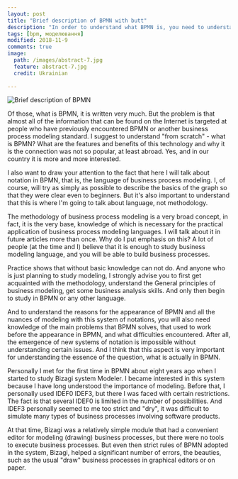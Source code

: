 ```yaml
---
layout: post
title: "Brief description of BPMN with butt"
description: "In order to understand what BPMN is, you need to understand that part of this abbreviation "BPM" has two deciphers - Business Process Modeling and Business Process Management."
tags: [bpm, моделювання]
modified: 2018-11-9
comments: true
image:
  path: /images/abstract-7.jpg
  feature: abstract-7.jpg
  credit: Ukrainian
  
---
```


![Brief description of BPMN][1]

Of those, what is BPMN, it is written very much. But the problem is that almost all of the information that can be found on the Internet is targeted at people who have previously encountered BPMN or another business process modeling standard. I suggest to understand "from scratch" - what is BPMN? What are the features and benefits of this technology and why it is the connection was not so popular, at least abroad. Yes, and in our country it is more and more interested.

I also want to draw your attention to the fact that here I will talk about notation in BPMN, that is, the language of business process modeling. I, of course, will try as simply as possible to describe the basics of the graph so that they were clear even to beginners. But it's also important to understand that this is where I'm going to talk about language, not methodology.

The methodology of business process modeling is a very broad concept, in fact, it is the very base, knowledge of which is necessary for the practical application of business process modeling languages. I will talk about it in future articles more than once. Why do I put emphasis on this? A lot of people (at the time and I) believe that it is enough to study business modeling language, and you will be able to build business processes.

Practice shows that without basic knowledge can not do. And anyone who is just planning to study modeling, I strongly advise you to first get acquainted with the methodology, understand the General principles of business modeling, get some business analysis skills. And only then begin to study in BPMN or any other language.

And to understand the reasons for the appearance of BPMN and all the nuances of modeling with this system of notations, you will also need knowledge of the main problems that BPMN solves, that used to work before the appearance in BPMN, and what difficulties encountered. After all, the emergence of new systems of notation is impossible without understanding certain issues. And I think that this aspect is very important for understanding the essence of the question, what is actually in BPMN.

Personally I met for the first time in BPMN about eight years ago when I started to study Bizagi system Modeler. I became interested in this system because I have long understood the importance of modeling. Before that, I personally used IDEF0 IDEF3, but there I was faced with certain restrictions. The fact is that several IDEF0 is limited in the number of possibilities. And IDEF3 personally seemed to me too strict and "dry", it was difficult to simulate many types of business processes involving software products.

At that time, Bizagi was a relatively simple module that had a convenient editor for modeling (drawing) business processes, but there were no tools to execute business processes. But even then strict rules of BPMN adopted in the system, Bizagi, helped a significant number of errors, the beauties, such as the usual "draw" business processes in graphical editors or on paper.

[1]: https://habrastorage.org/web/629/38b/299/62938b299b23499db337d4f9747446b7.png
[2]: https://habrastorage.org/web/3da/612/0ca/3da6120caad94617b3b1c9bde2a9daca.png
[3]: https://habrastorage.org/web/180/eb2/edb/180eb2edb8aa42a79dc67421fbda6964.png
[4]: https://habrastorage.org/web/807/2e9/810/8072e9810fa440e2b7ba7e3369cf60eb.png
[5]: https://habrastorage.org/web/b42/4be/fc0/b424befc0b724f3c9749411d1cbc0719.png
[6]: https://habrastorage.org/web/18a/72b/74e/18a72b74e081430dbb4edf32881ce2f8.png
[7]: https://habrastorage.org/web/37d/46c/32a/37d46c32ae31474593595e54a5280183.png
[8]: https://habrastorage.org/web/5b5/c2e/ccc/5b5c2eccc80d4772bf779dab41716bdd.png
[9]: https://habrastorage.org/web/2f5/0fa/9cf/2f50fa9cfdb8452c8c1f295b356e33bf.png
[10]: https://trinion.org/podpiska-na-novosti-sayta
[11]: https://habrastorage.org/webt/-x/wa/fp/-xwafph06imnlkkgjpvgmp9dguq.png
